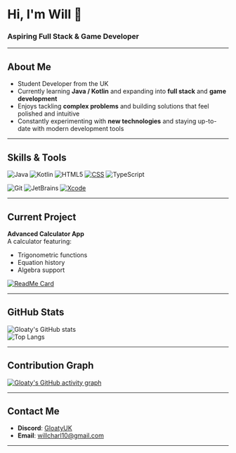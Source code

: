 # Hi, I'm Will 👋

### Aspiring Full Stack & Game Developer

---

## About Me
- Student Developer from the UK
- Currently learning **Java / Kotlin** and expanding into **full stack** and **game development**
- Enjoys tackling **complex problems** and building solutions that feel polished and intuitive
- Constantly experimenting with **new technologies** and staying up-to-date with modern development tools

---

## Skills & Tools

<!-- Languages -->
![Java](https://img.shields.io/badge/Java-ED8B00?style=for-the-badge&logo=openjdk&logoColor=white)
![Kotlin](https://img.shields.io/badge/Kotlin-7F52FF?style=for-the-badge&logo=kotlin&logoColor=white)
![HTML5](https://img.shields.io/badge/HTML5-E34F26?style=for-the-badge&logo=html5&logoColor=white)
[![CSS](https://img.shields.io/badge/CSS3-639?style=for-the-badge&logo=css&logoColor=fff)](#)
![TypeScript](https://img.shields.io/badge/TypeScript-3178C6?style=for-the-badge&logo=typescript&logoColor=white)

<!-- Tools -->
![Git](https://img.shields.io/badge/Git-F05032?style=for-the-badge&logo=git&logoColor=white)
![JetBrains](https://img.shields.io/badge/JetBrains-000000?style=for-the-badge&logo=jetbrains&logoColor=white)
[![Xcode](https://img.shields.io/badge/Xcode-007ACC?style=for-the-badge&logo=Xcode&logoColor=white)](#)

---

## Current Project

**Advanced Calculator App**  
A calculator featuring:
- Trigonometric functions
- Equation history
- Algebra support

[![ReadMe Card](https://github-readme-stats.vercel.app/api/pin/?username=Gloaty&repo=SolveX&theme=tokyonight)](https://github.com/Gloaty/SolveX)


---

## GitHub Stats

![Gloaty's GitHub stats](https://github-readme-stats.vercel.app/api?username=Gloaty&show_icons=true&theme=tokyonight)  
![Top Langs](https://github-readme-stats.vercel.app/api/top-langs/?username=Gloaty&layout=compact&theme=tokyonight)

---

## Contribution Graph

[![Gloaty's GitHub activity graph](https://github-readme-activity-graph.vercel.app/graph?username=Gloaty&theme=tokyo-night)](https://github.com/ashutosh00710/github-readme-activity-graph)

---

## Contact Me
- **Discord**: [GloatyUK](https://discordapp.com/users/833752814953693255)
- **Email**: willcharl10@gmail.com

---
